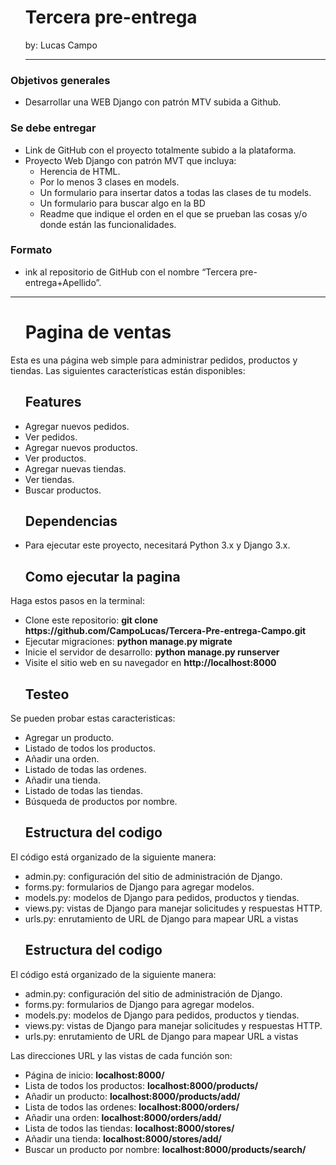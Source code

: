 <div id="user-content-toc">
  <ul>
      <summary><h1>Tercera pre-entrega</h1></summary>
      <p>by: Lucas Campo</p>
      <hr>
  </ul>
</div>

<h3>Objetivos generales</h3>
<div>
    <ul>
        <li>Desarrollar una WEB Django con patrón MTV subida a Github.</li>
    </ul>
</div>
<h3>Se debe entregar</h3>
<div>
    <ul>
        <li>Link de GitHub con el proyecto totalmente subido a la plataforma.</li>
        <li>Proyecto Web Django con patrón MVT que incluya:
            <ul>
                <li>Herencia de HTML.</li>
                <li>Por lo menos 3 clases en models.</li>
                <li>Un formulario para insertar datos a todas las clases de tu models.</li>
                <li>Un formulario para buscar algo en la BD</li>
                <li>Readme que indique el orden en el que se prueban las cosas y/o donde están las funcionalidades.</li>
            </ul>
        </li>
    </ul>
</div>
<h3>Formato</h3>
<div>
    <ul>
        <li>ink al repositorio de GitHub con el nombre “Tercera pre-entrega+Apellido”.</li>
    </ul>
</div>
<hr>
<div>
    <div id="user-content-toc">
        <ul>
            <summary><h1>Pagina de ventas</h1></summary>
        </ul>
    </div>
    <p>Esta es una página web simple para administrar pedidos, productos y tiendas. Las siguientes características están disponibles:</p>
</div>


<div>
    <div id="user-content-toc">
        <ul>
            <summary><h2>Features</h2></summary>
        </ul>
    </div>
    <ul>
        <li>Agregar nuevos pedidos.</li>
        <li>Ver pedidos.</li>
        <li>Agregar nuevos productos.</li>
        <li>Ver productos.</li>
        <li>Agregar nuevas tiendas.</li>
        <li>Ver tiendas.</li>
        <li>Buscar productos.</li>
    </ul>
</div>

<div>
    <div id="user-content-toc">
        <ul>
            <summary><h2>Dependencias</h2></summary>
        </ul>
    </div>
    <ul>
        <li>Para ejecutar este proyecto, necesitará Python 3.x y Django 3.x.</li>
    </ul>
</div>

<div>
    <div id="user-content-toc">
        <ul>
            <summary><h2>Como ejecutar la pagina</h2></summary>
        </ul>
    </div>
    <p>Haga estos pasos en la terminal:</p>
    <ul>
        <li>Clone este repositorio: <strong>git clone https://github.com/CampoLucas/Tercera-Pre-entrega-Campo.git</strong></li>
        <li>Ejecutar migraciones: <strong>python manage.py migrate</strong></li>
        <li>Inicie el servidor de desarrollo: <strong>python manage.py runserver</strong></li>
        <li>Visite el sitio web en su navegador en <strong>http://localhost:8000</strong></li>
    </ul>
</div>
<div>
    <div id="user-content-toc">
        <ul>
            <summary><h2>Testeo</h2></summary>
        </ul>
    </div>
    <p>Se pueden probar estas caracteristicas:</p>
    <ul>
        <li>Agregar un producto.</li>
        <li>Listado de todos los productos.</li>
        <li>Añadir una orden.</li>
        <li>Listado de todas las ordenes.</li>
        <li>Añadir una tienda.</li>
        <li>Listado de todas las tiendas.</li>
        <li>Búsqueda de productos por nombre.</li>
    </ul>
</div>

<div>
    <div id="user-content-toc">
        <ul>
            <summary><h2>Estructura del codigo</h2></summary>
        </ul>
    </div>
    <p>El código está organizado de la siguiente manera:</p>
    <ul>
        <li>admin.py: configuración del sitio de administración de Django.</li>
        <li>forms.py: formularios de Django para agregar modelos.</li>
        <li>models.py: modelos de Django para pedidos, productos y tiendas.</li>
        <li>views.py: vistas de Django para manejar solicitudes y respuestas HTTP.</li>
        <li>urls.py: enrutamiento de URL de Django para mapear URL a vistas</li>
    </ul>
</div>

<div>
    <div id="user-content-toc">
        <ul>
            <summary><h2>Estructura del codigo</h2></summary>
        </ul>
    </div>
    <p>El código está organizado de la siguiente manera:</p>
    <ul>
        <li>admin.py: configuración del sitio de administración de Django.</li>
        <li>forms.py: formularios de Django para agregar modelos.</li>
        <li>models.py: modelos de Django para pedidos, productos y tiendas.</li>
        <li>views.py: vistas de Django para manejar solicitudes y respuestas HTTP.</li>
        <li>urls.py: enrutamiento de URL de Django para mapear URL a vistas</li>
    </ul>
    <p>Las direcciones URL y las vistas de cada función son:</p>
    <ul>
        <li>Página de inicio: <strong>localhost:8000/</strong></li>
        <li>Lista de todos los productos: <strong>localhost:8000/products/</strong></li>
        <li>Añadir un producto: <strong>localhost:8000/products/add/</strong></li>
        <li>Lista de todos las ordenes: <strong>localhost:8000/orders/</strong></li>
        <li>Añadir una orden: <strong>localhost:8000/orders/add/</strong></li>
        <li>Lista de todos las tiendas: <strong>localhost:8000/stores/</strong></li>
        <li>Añadir una tienda: <strong>localhost:8000/stores/add/</strong></li>
        <li>Buscar un producto por nombre: <strong>localhost:8000/products/search/</strong></li>
    </ul>
</div>

